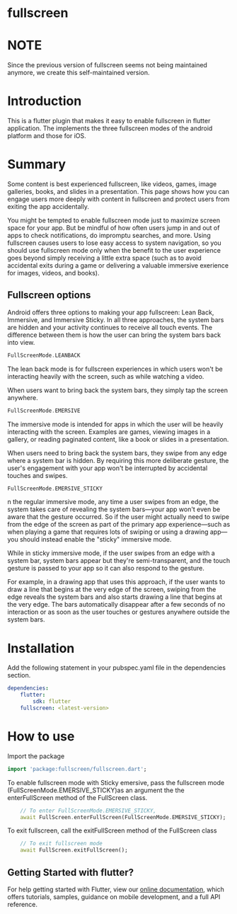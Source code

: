 # fullscreen

# **NOTE**
Since the previous version of fullscreen seems not being maintained anymore, we create this self-maintained version.

# Introduction
This is a flutter plugin that makes it easy to enable fullscreen in flutter application. The implements the three fullscreen modes of the android platform and those for iOS. 

# Summary
Some content is best experienced fullscreen, like videos, games, image galleries, books, and slides in a presentation. This page shows how you can engage users more deeply with content in fullscreen and protect users from exiting the app accidentally.

You might be tempted to enable fullscreen mode just to maximize screen space for your app. But be mindful of how often users jump in and out of apps to check notifications, do impromptu searches, and more. Using fullscreen causes users to lose easy access to system navigation, so you should use fullscreen mode only when the benefit to the user experience goes beyond simply receiving a little extra space (such as to avoid accidental exits during a game or delivering a valuable immersive exerience for images, videos, and books).
## Fullscreen options
Android offers three options to making your app fullscreen: Lean Back, Immersive, and Immersive Sticky. In all three approaches, the system bars are hidden and your activity continues to receive all touch events. The difference between them is how the user can bring the system bars back into view.
```dart
FullScreenMode.LEANBACK
```
The lean back mode is for fullscreen experiences in which users won't be interacting heavily with the screen, such as while watching a video.

When users want to bring back the system bars, they simply tap the screen anywhere.
```dart
FullScreenMode.EMERSIVE
```
The immersive mode is intended for apps in which the user will be heavily interacting with the screen. Examples are games, viewing images in a gallery, or reading paginated content, like a book or slides in a presentation.

When users need to bring back the system bars, they swipe from any edge where a system bar is hidden. By requiring this more deliberate gesture, the user's engagement with your app won't be interrupted by accidental touches and swipes.

``` dart
FullScreenMode.EMERSIVE_STICKY
```
n the regular immersive mode, any time a user swipes from an edge, the system takes care of revealing the system bars—your app won't even be aware that the gesture occurred. So if the user might actually need to swipe from the edge of the screen as part of the primary app experience—such as when playing a game that requires lots of swiping or using a drawing app—you should instead enable the "sticky" immersive mode.

While in sticky immersive mode, if the user swipes from an edge with a system bar, system bars appear but they're semi-transparent, and the touch gesture is passed to your app so it can also respond to the gesture.

For example, in a drawing app that uses this approach, if the user wants to draw a line that begins at the very edge of the screen, swiping from the edge reveals the system bars and also starts drawing a line that begins at the very edge. The bars automatically disappear after a few seconds of no interaction or as soon as the user touches or gestures anywhere outside the system bars.

# Installation
Add the following statement in your pubspec.yaml file in the dependencies section.
``` yaml
dependencies:
    flutter:
        sdk: flutter
    fullscreen: <latest-version>


```
# How to use
Import the package
``` dart
import 'package:fullscreen/fullscreen.dart';
```

To enable fullscreen mode with Sticky emersive, pass the fullscreen mode (FullScreenMode.EMERSIVE_STICKY)as an argument the the enterFullScreen method of the FullScreen class.

``` dart
    // To enter FullScreenMode.EMERSIVE_STICKY, 
    await FullScreen.enterFullScreen(FullScreenMode.EMERSIVE_STICKY);
```

To exit fullscreen, call the exitFullScreen method of the FullScreen class
``` dart 
    // To exit fullscreen mode
    await FullScreen.exitFullScreen();
```

## Getting Started with flutter?



For help getting started with Flutter, view our 
[online documentation](https://flutter.dev/docs), which offers tutorials, 
samples, guidance on mobile development, and a full API reference.

